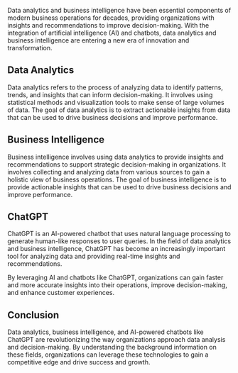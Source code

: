 

Data analytics and business intelligence have been essential components of modern business operations for decades, providing organizations with insights and recommendations to improve decision-making. With the integration of artificial intelligence (AI) and chatbots, data analytics and business intelligence are entering a new era of innovation and transformation.

Data Analytics
--------------

Data analytics refers to the process of analyzing data to identify patterns, trends, and insights that can inform decision-making. It involves using statistical methods and visualization tools to make sense of large volumes of data. The goal of data analytics is to extract actionable insights from data that can be used to drive business decisions and improve performance.

Business Intelligence
---------------------

Business intelligence involves using data analytics to provide insights and recommendations to support strategic decision-making in organizations. It involves collecting and analyzing data from various sources to gain a holistic view of business operations. The goal of business intelligence is to provide actionable insights that can be used to drive business decisions and improve performance.

ChatGPT
-------

ChatGPT is an AI-powered chatbot that uses natural language processing to generate human-like responses to user queries. In the field of data analytics and business intelligence, ChatGPT has become an increasingly important tool for analyzing data and providing real-time insights and recommendations.

By leveraging AI and chatbots like ChatGPT, organizations can gain faster and more accurate insights into their operations, improve decision-making, and enhance customer experiences.

Conclusion
----------

Data analytics, business intelligence, and AI-powered chatbots like ChatGPT are revolutionizing the way organizations approach data analysis and decision-making. By understanding the background information on these fields, organizations can leverage these technologies to gain a competitive edge and drive success and growth.
